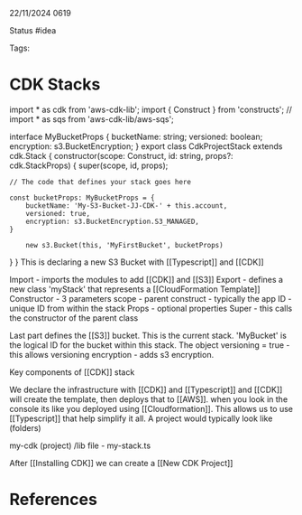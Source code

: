 22/11/2024 0619

Status #idea

Tags:

# CDK Stacks

import * as cdk from 'aws-cdk-lib';
import { Construct } from 'constructs';
// import * as sqs from 'aws-cdk-lib/aws-sqs';

interface MyBucketProps {
    bucketName: string;
    versioned: boolean;
    encryption: s3.BucketEncryption;
}
export class CdkProjectStack extends cdk.Stack {
  constructor(scope: Construct, id: string, props?: cdk.StackProps) {
    super(scope, id, props);

    // The code that defines your stack goes here

    const bucketProps: MyBucketProps = {
        bucketName: 'My-S3-Bucket-JJ-CDK-' + this.account,
        versioned: true,
        encryption: s3.BucketEncryption.S3_MANAGED,
    }

        new s3.Bucket(this, 'MyFirstBucket', bucketProps)
  }
}
This is declaring a new S3 Bucket with [[Typescript]] and [[CDK]]

Import - imports the modules to add [[CDK]] and [[S3]]
Export - defines a new class 'myStack' that represents a [[CloudFormation Template]]
Constructor - 3 parameters
				scope - parent construct - typically the app
				ID - unique ID from within the stack
				Props - optional properties
Super - this calls the constructor of the parent class

Last part defines the [[S3]] bucket. This is the current stack. 'MyBucket' is the logical ID for the bucket within this stack.
The object 
	versioning = true - this allows versioning
	encryption - adds s3 encryption.

Key components of [[CDK]] stack

We declare the infrastructure with [[CDK]] and [[Typescript]] and [[CDK]] will create the template, then deploys that to [[AWS]]. when you look in the console its like you deployed using [[Cloudformation]].
This allows us to use [[Typescript]] that help simplify it all.
A project would typically look like (folders)

my-cdk (project)
		/lib
file - my-stack.ts

After [[Installing CDK]] we can create a [[New CDK Project]]







# References
